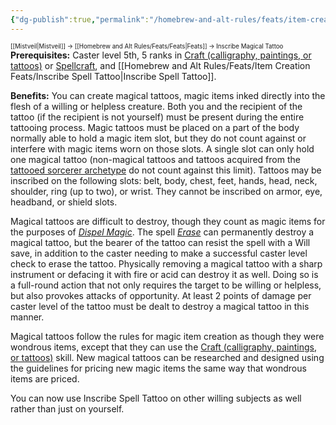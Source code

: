 ```yaml
---
{"dg-publish":true,"permalink":"/homebrew-and-alt-rules/feats/item-creation-feats/inscribe-magical-tattoo/"}
---
```


<sup><sup>[[Mistveil\|Mistveil]] → [[Homebrew and Alt Rules/Feats/Feats\|Feats]] → Inscribe Magical Tattoo</sup></sup> 
**Prerequisites:** Caster level 5th, 5 ranks in [Craft (calligraphy, paintings, or tattoos)](https://www.d20pfsrd.com/skills/craft/) or [Spellcraft](https://www.d20pfsrd.com/skills/spellcraft), and [[Homebrew and Alt Rules/Feats/Item Creation Feats/Inscribe Spell Tattoo\|Inscribe Spell Tattoo]].

**Benefits:** You can create magical tattoos, magic items inked directly into the flesh of a willing or helpless creature. Both you and the recipient of the tattoo (if the recipient is not yourself) must be present during the entire tattooing process. Magic tattoos must be placed on a part of the body normally able to hold a magic item slot, but they do not count against or interfere with magic items worn on those slots. A single slot can only hold one magical tattoo (non-magical tattoos and tattoos acquired from the [tattooed sorcerer archetype](https://www.d20pfsrd.com/classes/core-classes/sorcerer/archetypes/paizo-sorcerer-archetypes/tattooed-sorcerer/) do not count against this limit). Tattoos may be inscribed on the following slots: belt, body, chest, feet, hands, head, neck, shoulder, ring (up to two), or wrist. They cannot be inscribed on armor, eye, headband, or shield slots.

Magical tattoos are difficult to destroy, though they count as magic items for the purposes of [_Dispel Magic_](https://www.d20pfsrd.com/magic/all-spells/d/dispel-magic/). The spell _[Erase](https://www.d20pfsrd.com/magic/all-spells/e/erase/)_ can permanently destroy a magical tattoo, but the bearer of the tattoo can resist the spell with a Will save, in addition to the caster needing to make a successful caster level check to erase the tattoo. Physically removing a magical tattoo with a sharp instrument or defacing it with fire or acid can destroy it as well. Doing so is a full-round action that not only requires the target to be willing or helpless, but also provokes attacks of opportunity. At least 2 points of damage per caster level of the tattoo must be dealt to destroy a magical tattoo in this manner.

Magical tattoos follow the rules for magic item creation as though they were wondrous items, except that they can use the [Craft (calligraphy, paintings, or tattoos)](https://www.d20pfsrd.com/skills/craft/) skill. New magical tattoos can be researched and designed using the guidelines for pricing new magic items the same way that wondrous items are priced.

You can now use Inscribe Spell Tattoo on other willing subjects as well rather than just on yourself.